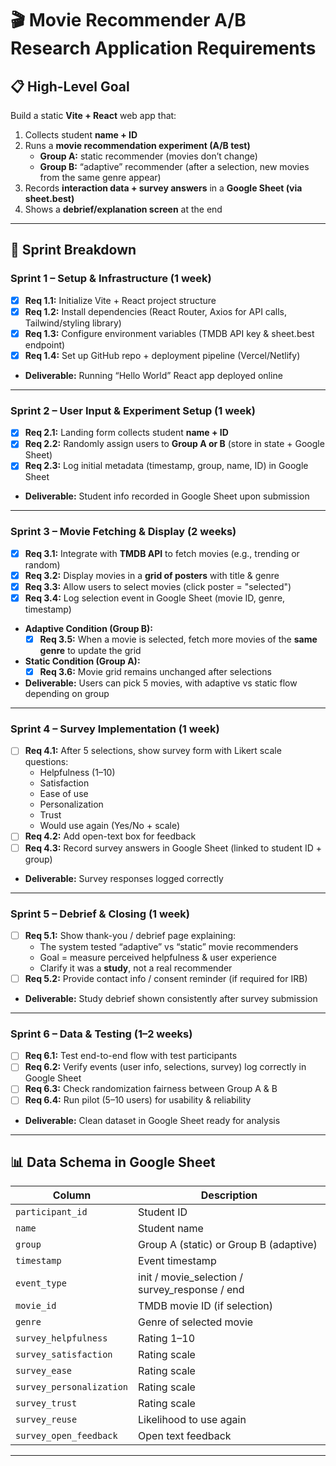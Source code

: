 # 🎬 Movie Recommender A/B Research Application Requirements

## 📋 High-Level Goal
Build a static **Vite + React** web app that:  
1. Collects student **name + ID**  
2. Runs a **movie recommendation experiment (A/B test)**  
   - **Group A:** static recommender (movies don’t change)  
   - **Group B:** “adaptive” recommender (after a selection, new movies from the same genre appear)  
3. Records **interaction data + survey answers** in a **Google Sheet (via sheet.best)**  
4. Shows a **debrief/explanation screen** at the end  

---

## 🚀 Sprint Breakdown

### Sprint 1 – Setup & Infrastructure (1 week)
- [x] **Req 1.1:** Initialize Vite + React project structure  
- [x] **Req 1.2:** Install dependencies (React Router, Axios for API calls, Tailwind/styling library)  
- [x] **Req 1.3:** Configure environment variables (TMDB API key & sheet.best endpoint)  
- [x] **Req 1.4:** Set up GitHub repo + deployment pipeline (Vercel/Netlify)  
- **Deliverable:** Running “Hello World” React app deployed online  

---

### Sprint 2 – User Input & Experiment Setup (1 week)
- [x] **Req 2.1:** Landing form collects student **name + ID**  
- [x] **Req 2.2:** Randomly assign users to **Group A or B** (store in state + Google Sheet)  
- [x] **Req 2.3:** Log initial metadata (timestamp, group, name, ID) in Google Sheet  
- **Deliverable:** Student info recorded in Google Sheet upon submission  

---

### Sprint 3 – Movie Fetching & Display (2 weeks)
- [x] **Req 3.1:** Integrate with **TMDB API** to fetch movies (e.g., trending or random)  
- [x] **Req 3.2:** Display movies in a **grid of posters** with title & genre  
- [x] **Req 3.3:** Allow users to select movies (click poster = "selected")  
- [x] **Req 3.4:** Log selection event in Google Sheet (movie ID, genre, timestamp)  

- **Adaptive Condition (Group B):**  
  - [x] **Req 3.5:** When a movie is selected, fetch more movies of the **same genre** to update the grid  

- **Static Condition (Group A):**  
  - [x] **Req 3.6:** Movie grid remains unchanged after selections  

- **Deliverable:** Users can pick 5 movies, with adaptive vs static flow depending on group  

---

### Sprint 4 – Survey Implementation (1 week)
- [ ] **Req 4.1:** After 5 selections, show survey form with Likert scale questions:  
  - Helpfulness (1–10)  
  - Satisfaction  
  - Ease of use  
  - Personalization  
  - Trust  
  - Would use again (Yes/No + scale)  
- [ ] **Req 4.2:** Add open-text box for feedback  
- [ ] **Req 4.3:** Record survey answers in Google Sheet (linked to student ID + group)  
- **Deliverable:** Survey responses logged correctly  

---

### Sprint 5 – Debrief & Closing (1 week)
- [ ] **Req 5.1:** Show thank-you / debrief page explaining:  
  - The system tested “adaptive” vs “static” movie recommenders  
  - Goal = measure perceived helpfulness & user experience  
  - Clarify it was a **study**, not a real recommender  
- [ ] **Req 5.2:** Provide contact info / consent reminder (if required for IRB)  
- **Deliverable:** Study debrief shown consistently after survey submission  

---

### Sprint 6 – Data & Testing (1–2 weeks)
- [ ] **Req 6.1:** Test end-to-end flow with test participants  
- [ ] **Req 6.2:** Verify events (user info, selections, survey) log correctly in Google Sheet  
- [ ] **Req 6.3:** Check randomization fairness between Group A & B  
- [ ] **Req 6.4:** Run pilot (5–10 users) for usability & reliability  
- **Deliverable:** Clean dataset in Google Sheet ready for analysis  

---

## 📊 Data Schema in Google Sheet
| Column                | Description |
|------------------------|-------------|
| `participant_id`       | Student ID |
| `name`                 | Student name |
| `group`                | Group A (static) or Group B (adaptive) |
| `timestamp`            | Event timestamp |
| `event_type`           | init / movie_selection / survey_response / end |
| `movie_id`             | TMDB movie ID (if selection) |
| `genre`                | Genre of selected movie |
| `survey_helpfulness`   | Rating 1–10 |
| `survey_satisfaction`  | Rating scale |
| `survey_ease`          | Rating scale |
| `survey_personalization` | Rating scale |
| `survey_trust`         | Rating scale |
| `survey_reuse`         | Likelihood to use again |
| `survey_open_feedback` | Open text feedback |

---
